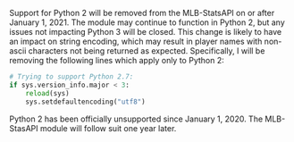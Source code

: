 Support for Python 2 will be removed from the MLB-StatsAPI on or after January 1, 2021. The module may continue to function in Python 2, but any issues not impacting Python 3 will be closed. This change is likely to have an impact on string encoding, which may result in player names with non-ascii characters not being returned as expected. Specifically, I will be removing the following lines which apply only to Python 2:

```python
# Trying to support Python 2.7:
if sys.version_info.major < 3:
    reload(sys)
    sys.setdefaultencoding("utf8")
```

Python 2 has been officially unsupported since January 1, 2020. The MLB-StasAPI module will follow suit one year later.